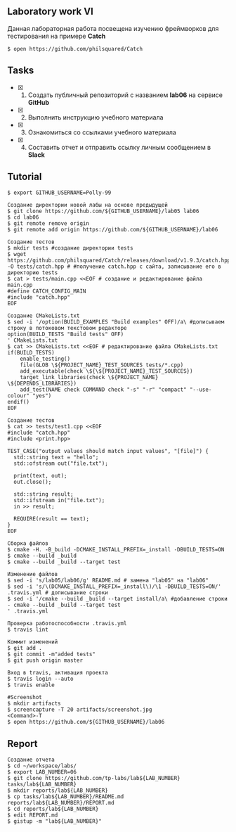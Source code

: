 ## Laboratory work VI

Данная лабораторная работа посвещена изучению фреймворков для тестирования на примере **Catch**

```ShellSession
$ open https://github.com/philsquared/Catch
```

## Tasks

- [x] 1. Создать публичный репозиторий с названием **lab06** на сервисе **GitHub**
- [x] 2. Выполнить инструкцию учебного материала
- [x] 3. Ознакомиться со ссылками учебного материала
- [x] 4. Составить отчет и отправить ссылку личным сообщением в **Slack**

## Tutorial

```ShellSession
$ export GITHUB_USERNAME=Polly-99
```

```ShellSession
Создание директории новой лабы на основе предыдущей
$ git clone https://github.com/${GITHUB_USERNAME}/lab05 lab06
$ cd lab06
$ git remote remove origin
$ git remote add origin https://github.com/${GITHUB_USERNAME}/lab06
```

```ShellSession
Создание тестов
$ mkdir tests #создание директории tests
$ wget https://github.com/philsquared/Catch/releases/download/v1.9.3/catch.hpp -O tests/catch.hpp # #получение catch.hpp с сайта, записывание его в директорию tests
$ cat > tests/main.cpp <<EOF # создание и редактирование файла main.cpp
#define CATCH_CONFIG_MAIN
#include "catch.hpp"
EOF
```

```ShellSession
Создание CMakeLists.txt
$ sed -i '/option(BUILD_EXAMPLES "Build examples" OFF)/a\ #дописываем строку в потоковом текстовом редакторе
option(BUILD_TESTS "Build tests" OFF)
' CMakeLists.txt
$ cat >> CMakeLists.txt <<EOF # редактирование файла CMakeLists.txt
if(BUILD_TESTS)
	enable_testing()
	file(GLOB \${PROJECT_NAME}_TEST_SOURCES tests/*.cpp)
	add_executable(check \${\${PROJECT_NAME}_TEST_SOURCES})
	target_link_libraries(check \${PROJECT_NAME} \${DEPENDS_LIBRARIES})
	add_test(NAME check COMMAND check "-s" "-r" "compact" "--use-colour" "yes") 
endif()
EOF
```

```ShellSession
Создание тестов
$ cat >> tests/test1.cpp <<EOF
#include "catch.hpp"
#include <print.hpp>

TEST_CASE("output values should match input values", "[file]") {
  std::string text = "hello";
  std::ofstream out("file.txt");
  
  print(text, out);
  out.close();
  
  std::string result;
  std::ifstream in("file.txt");
  in >> result;
  
  REQUIRE(result == text);
}
EOF
```

```ShellSession
Сборка файлов
$ cmake -H. -B_build -DCMAKE_INSTALL_PREFIX=_install -DBUILD_TESTS=ON
$ cmake --build _build
$ cmake --build _build --target test
```

```ShellSession
Изменение файлов
$ sed -i 's/lab05/lab06/g' README.md # замена "lab05" на "lab06"
$ sed -i 's/\(DCMAKE_INSTALL_PREFIX=_install\)/\1 -DBUILD_TESTS=ON/' .travis.yml # дописывание строки
$ sed -i '/cmake --build _build --target install/a\ #добавление строки
- cmake --build _build --target test
' .travis.yml
```

```ShellSession
Проверка работоспособности .travis.yml
$ travis lint
```

```ShellSession
Коммит изменений
$ git add .
$ git commit -m"added tests"
$ git push origin master
```

```ShellSession
Вход в travis, активация проекта
$ travis login --auto
$ travis enable
```

```ShellSession
#Screenshot
$ mkdir artifacts
$ screencapture -T 20 artifacts/screenshot.jpg
<Command>-T
$ open https://github.com/${GITHUB_USERNAME}/lab06
```

## Report

```ShellSession
Создание отчета
$ cd ~/workspace/labs/
$ export LAB_NUMBER=06
$ git clone https://github.com/tp-labs/lab${LAB_NUMBER} tasks/lab${LAB_NUMBER}
$ mkdir reports/lab${LAB_NUMBER}
$ cp tasks/lab${LAB_NUMBER}/README.md reports/lab${LAB_NUMBER}/REPORT.md
$ cd reports/lab${LAB_NUMBER}
$ edit REPORT.md
$ gistup -m "lab${LAB_NUMBER}"
```
```
